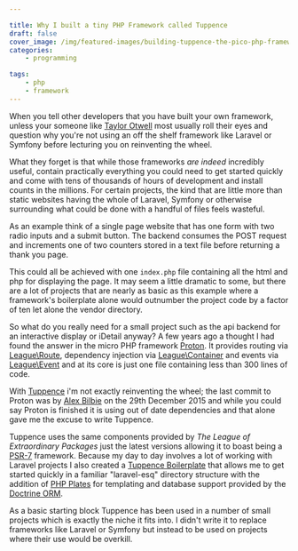 ```yaml
---

title: Why I built a tiny PHP Framework called Tuppence
draft: false
cover_image: /img/featured-images/building-tuppence-the-pico-php-framework.png
categories:
    - programming

tags:
    - php
    - framework
---
```


When you tell other developers that you have built your own framework, unless your someone like [Taylor Otwell](https://twitter.com/taylorotwell) most usually roll their eyes and question why you're not using an off the shelf framework like Laravel or Symfony before lecturing you on reinventing the wheel.

What they forget is that while those frameworks _are indeed_ incredibly useful, contain practically everything you could need to get started quickly and come with tens of thousands of hours of development and install counts in the millions. For certain projects, the kind that are little more than static websites having the whole of Laravel, Symfony or otherwise surrounding what could be done with a handful of files feels wasteful.

As an example think of a single page website that has one form with two radio inputs and a submit button. The backend consumes the POST request and increments one of two counters stored in a text file before returning a thank you page.

This could all be achieved with one `index.php` file containing all the html and php for displaying the page. It may seem a little dramatic to some, but there are a lot of projects that are nearly as basic as this example where a framework's boilerplate alone would outnumber the project code by a factor of ten let alone the vendor directory.

So what do you really need for a small project such as the api backend for an interactive display or iDetail anyway? A few years ago a thought I had found the answer in the micro PHP framework [Proton](https://github.com/alexbilbie/Proton). It provides routing via [League\Route](http://route.thephpleague.com/), dependency injection via [League\Container](http://container.thephpleague.com/) and events via [League\Event](https://github.com/thephpleague/event) and at its core is just one file containing less than 300 lines of code.

With [Tuppence](https://github.com/photogabble/tuppence) i'm not exactly reinventing the wheel; the last commit to Proton was by [Alex Bilbie](https://github.com/alexbilbie) on the 29th December 2015 and while you could say Proton is finished it is using out of date dependencies and that alone gave me the excuse to write Tuppence.

Tuppence uses the same components provided by _The League of Extraordinary Packages_ just the latest versions allowing it to boast being a [PSR-7](https://www.php-fig.org/psr/psr-7/) framework. Because my day to day involves a lot of working with Laravel projects I also created a [Tuppence Boilerplate](https://github.com/photogabble/tuppence-boilerplate) that allows me to get started quickly in a familiar "laravel-esq" directory structure with the addition of [PHP Plates](http://platesphp.com) for templating and database support provided by the [Doctrine ORM](https://www.doctrine-project.org/projects/orm.html).

As a basic starting block Tuppence has been used in a number of small projects which is exactly the niche it fits into. I didn't write it to replace frameworks like Laravel or Symfony but instead to be used on projects where their use would be overkill.